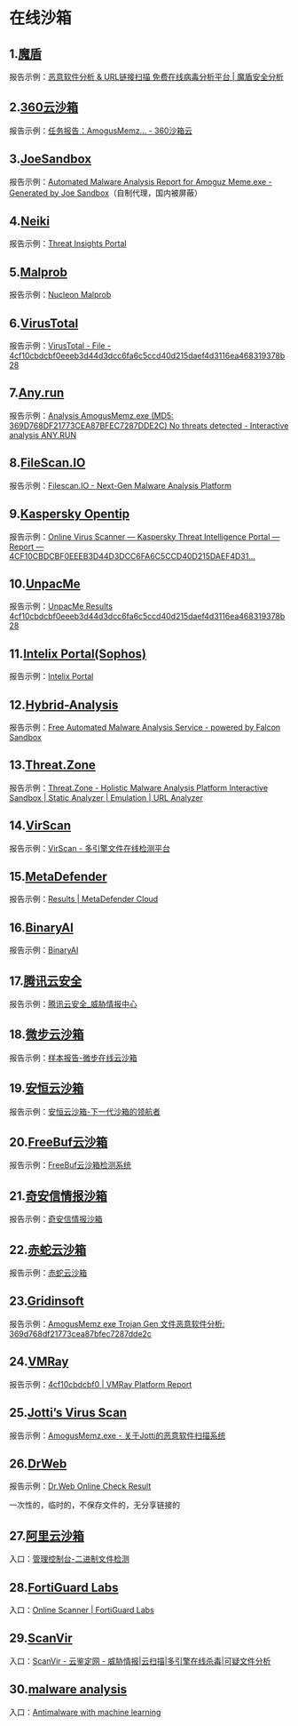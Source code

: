 # 在线沙箱

## 1.[魔盾](https://www.maldun.com/submit/submit_file/)
报告示例：[恶意软件分析 & URL链接扫描 免费在线病毒分析平台 | 魔盾安全分析](https://www.maldun.com/analysis/YXNkZmRzZmFkc2Y4MDA1NDBkc2Zhc2RmYXNkZg==/)

## 2.[360云沙箱](https://ata.360.net)
报告示例：[任务报告：AmogusMemz... - 360沙箱云](https://ata.360.net/report/749327477361664)

## 3.[JoeSandbox](https://joesandbox.com)
报告示例：[Automated Malware Analysis Report for Amoguz Meme.exe - Generated by Joe Sandbox](https://joesandbox-report.netlify.app/)（自制代理，国内被屏蔽）

## 4.[Neiki](https://tip.neiki.dev)
报告示例：[Threat Insights Portal](https://tip.neiki.dev/file/4cf10cbdcbf0eeeb3d44d3dcc6fa6c5ccd40d215daef4d3116ea468319378b28)

## 5.[Malprob](https://malprob.io)
报告示例：[Nucleon Malprob](https://malprob.io/report/4cf10cbdcbf0eeeb3d44d3dcc6fa6c5ccd40d215daef4d3116ea468319378b28)

## 6.[VirusTotal](https://virustotal.com)
报告示例：[VirusTotal - File - 4cf10cbdcbf0eeeb3d44d3dcc6fa6c5ccd40d215daef4d3116ea468319378b28](https://www.virustotal.com/gui/file/4cf10cbdcbf0eeeb3d44d3dcc6fa6c5ccd40d215daef4d3116ea468319378b28/detection)

## 7.[Any.run](https://app.any.run)
报告示例：[Analysis AmogusMemz.exe (MD5: 369D768DF21773CEA87BFEC7287DDE2C) No threats detected - Interactive analysis ANY.RUN](https://app.any.run/tasks/8e2703a4-0977-4ec2-9b69-e9f8051943d6)

## 8.[FileScan.IO](https://filescan.io)
报告示例：[Filescan.IO - Next-Gen Malware Analysis Platform](https://www.filescan.io/uploads/68a9624a4a87ed796768ed2e/reports/5e0c0581-6363-4489-ac3d-505ba9c18ec9/overview)

## 9.[Kaspersky Opentip](https://opentip.kaspersky.com)
报告示例：[Online Virus Scanner — Kaspersky Threat Intelligence Portal — Report — 4CF10CBDCBF0EEEB3D44D3DCC6FA6C5CCD40D215DAEF4D31...](https://opentip.kaspersky.com/4CF10CBDCBF0EEEB3D44D3DCC6FA6C5CCD40D215DAEF4D3116EA468319378B28/results)

## 10.[UnpacMe](https://unpac.me)
报告示例：[UnpacMe Results 4cf10cbdcbf0eeeb3d44d3dcc6fa6c5ccd40d215daef4d3116ea468319378b28](https://www.unpac.me/results/54293c1b-d29b-490d-bd0c-f55f2f7aa4b5)

## 11.[Intelix Portal(Sophos)](https://intelix.sophos.com)
报告示例：[Intelix Portal](https://intelix.sophos.com/report/6423c38e21ef49fc9f7385a954e16638/static/file)

## 12.[Hybrid-Analysis](https://hybrid-analysis.com)
报告示例：[Free Automated Malware Analysis Service - powered by Falcon Sandbox](https://hybrid-analysis.com/sample/4cf10cbdcbf0eeeb3d44d3dcc6fa6c5ccd40d215daef4d3116ea468319378b28)

## 13.[Threat.Zone](https://app.threat.zone)
报告示例：[Threat.Zone - Holistic Malware Analysis Platform Interactive Sandbox | Static Analyzer | Emulation | URL Analyzer](https://app.threat.zone/submission/91548651-82df-4a9c-afab-8655f136fae2/overview)

## 14.[VirScan](https://virscan.org)
报告示例：[VirScan - 多引擎文件在线检测平台](https://www.virscan.org/report/4cf10cbdcbf0eeeb3d44d3dcc6fa6c5ccd40d215daef4d3116ea468319378b28)

## 15.[MetaDefender](https://metadefender.com)
报告示例：[Results | MetaDefender Cloud](https://metadefender.com/results/hash/4CF10CBDCBF0EEEB3D44D3DCC6FA6C5CCD40D215DAEF4D3116EA468319378B28)

## 16.[BinaryAI](https://binaryai.cn)
报告示例：[BinaryAI](https://www.binaryai.cn/analysis/4cf10cbdcbf0eeeb3d44d3dcc6fa6c5ccd40d215daef4d3116ea468319378b28/libs)

## 17.[腾讯云安全](https://tix.qq.com)
报告示例：[腾讯云安全\_威胁情报中心](https://tix.qq.com/search/single?keyword=369d768df21773cea87bfec7287dde2c&ADTAG=binaryai)

## 18.[微步云沙箱](https://s.threatbook.com)
报告示例：[样本报告-微步在线云沙箱](https://s.threatbook.com/report/file/4cf10cbdcbf0eeeb3d44d3dcc6fa6c5ccd40d215daef4d3116ea468319378b28)

## 19.[安恒云沙箱](https://sandbox.dbappsecurity.com.cn)
报告示例：[安恒云沙箱-下一代沙箱的领航者](https://sandbox.dbappsecurity.com.cn/analysis/1a291b46-2f59-49e7-8b35-93671d3e87da/1)

## 20.[FreeBuf云沙箱](https://sandbox.freebuf.com)
报告示例：[FreeBuf云沙箱检测系统](https://sandbox.freebuf.com/reportDetail?fileSha1=0a71bfa9dd41d04a3bba141d21aea5269e63a9c9)

## 21.[奇安信情报沙箱](https://sandbox.ti.qianxin.com)
报告示例：[奇安信情报沙箱](https://sandbox.ti.qianxin.com/sandbox/page/detail?type=file&id=AZjaWshvSZq0HOVfuqVw)

## 22.[赤蛇云沙箱](https://111.50.130.131:8888)

报告示例：[赤蛇云沙箱](http://111.50.130.131:8888/#/report/4cf10cbdcbf0eeeb3d44d3dcc6fa6c5ccd40d215daef4d3116ea468319378b28)

## 23.[Gridinsoft](https://zh.gridinsoft.com/online-virus-scanner)
报告示例：[AmogusMemz exe Trojan Gen 文件恶意软件分析: 369d768df21773cea87bfec7287dde2c](https://zh.gridinsoft.com/online-virus-scanner/id/4cf10cbdcbf0eeeb3d44d3dcc6fa6c5ccd40d215daef4d3116ea468319378b28)

## 24.[VMRay](https://vmray.com)
报告示例：[4cf10cbdcbf0 | VMRay Platform Report](https://www.vmray.com/analyses/_vt/4cf10cbdcbf0/report/overview.html)

## 25.[Jotti’s Virus Scan](https://virusscan.jotti.org)
报告示例：[AmogusMemz.exe - 关于Jotti的恶意软件扫描系统](https://virusscan.jotti.org/zh-CN/filescanjob/c2ief7qur0)

## 26.[DrWeb](https://vms.drweb.com)
报告示例：[Dr.Web Online Check Result](https://online834.drweb.com/cache/?i=4baba2753b8447c5e147c831375005b2)


一次性的，临时的，不保存文件的，无分享链接的
## 27.[阿里云沙箱](https://ti.aliyun.com)
入口：[管理控制台-二进制文件检测](https://ti.aliyun.com/#/binary)

## 28.[FortiGuard Labs](https://fortiguard.com/faq/onlinescanner)
入口：[Online Scanner | FortiGuard Labs](https://www.fortiguard.com/faq/onlinescanner)

## 29.[ScanVir](https://scanvir.com)
入口：[ScanVir - 云鉴定网 - 威胁情报|云扫描|多引擎在线杀毒|可疑文件分析](http://www.scanvir.com/)

## 30.[malware analysis](malware-analysis.charrel.fr)
入口：[Antimalware with machine learning](https://malware-analysis.charrel.fr/)

